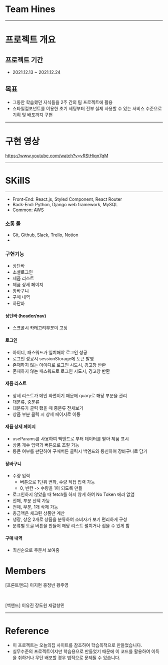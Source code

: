 
# Team Hines
---

# 프로젝트 개요

## 프로젝트 기간

- 2021.12.13 ~ 2021.12.24


## <b>목표</b>

- 그동안 학습했던 지식들을 2주 간의 팀 프로젝트에 활용
- 스타일컴포넌트를 이용한 초기 세팅부터 전부 실제 사용할 수 있는 서비스 수준으로 기획 및 배포까지 구현

---

# 구현 영상

https://www.youtube.com/watch?v=vRStHiqn7qM


---

# SKillS
---
- Front-End: React.js, Styled Component, React Router
- Back-End: Python, Django web framework, MySQL
- Common: AWS

### 소통 툴
- Git, Github, Slack, Trello, Notion
- 
### 구현기능
- 상단바
- 소셜로그인
- 제품 리스트
- 제품 상세 페이지
- 장바구니
- 구매 내역
- 하단바
#### 상단바 (header/nav)
- 스크롤시 카테고리부분이 고정
#### 로그인
- 아이디, 패스워드가 일치해야 로그인 성공
- 로그인 성공시 sessionStorage에 토큰 발행
- 존재하지 않는 아이디로 로그인 시도시, 경고창 반환
- 존재하지 않는 패스워드로 로그인 시도시, 경고창 반환
#### 제품 리스트
- 상세 리스트가 메인 화면이기 때문에 quary로 해당 부분을 관리
- 대분류, 중분류
- 대분류가 클릭 됐을 때 중분류 전체보기
- 상품 부분 클릭 시 상세 페이지로 이동
#### 제품 상세 페이지
- useParams를 사용하여 백엔드로 부터 데이터를 받아 제품 표시
- 상품 개수 입력과 버튼으로 조절 가능
- 통큰 여부를 판단하여 구매버튼 클릭시 백엔드와 통신하여 장바구니로 담기
#### 장바구니
- 수량 입력
  - 버튼으로 1단위 변화, 수량 직접 입력 가능
  - 0, 빈칸 -> 수량을 1이 되도록 만듦
- 로그인하지 않았을 때 fetch를 하지 않게 하여 No Token 에러 없앰
- 전체, 부분 선택 가능
- 전체, 부분, 1개 삭제 가능
- 총금액은 체크된 상품만 계산
- 냉장, 상온 2개로 상품을 분류하여 소비자가 보기 편리하게 구성
- 분류별 토글 버튼을 만들어 해당 리스트 펼치거나 접을 수 있게 함
#### 구매 내역
- 최신순으로 주문서 보여줌


# Members

[프론트엔드] 
이지현 
홍정빈 
황주영

<br/>

[백엔드] 
이유진
장도원 
제갈창민

---

# Reference

- 이 프로젝트는 오늘의집 사이트를 참조하여 학습목적으로 만들었습니다.
- 실무수준의 프로젝트이지만 학습용으로 만들었기 때문에 이 코드를 활용하여 이득을 취하거나 무단 배포할 경우 법적으로 문제될 수 있습니다.
